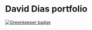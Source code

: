 # David Dias portfolio

[![Greenkeeper badge](https://badges.greenkeeper.io/thedaviddias/thedaviddias.github.io.svg)](https://greenkeeper.io/)